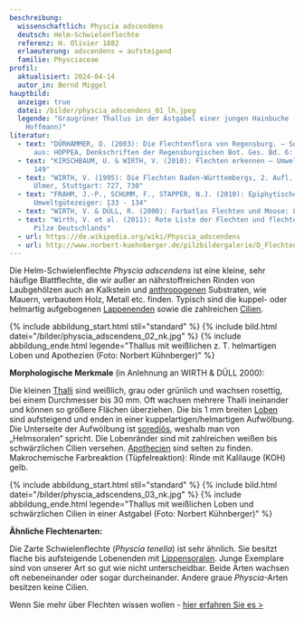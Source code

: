 ```yaml
---
beschreibung:
  wissenschaftlich: Physcia adscendens
  deutsch: Helm-Schwielenflechte
  referenz: H. Olivier 1882
  erlaeuterung: adscendens = aufsteigend
  familie: Physciaceae
profil:
  aktualisiert: 2024-04-14
  autor_in: Bernd Miggel
hauptbild:
  anzeige: true
  datei: /bilder/physcia_adscendens_01_lh.jpeg
  legende: "Graugrüner Thallus in der Astgabel einer jungen Hainbuche (Foto: Liss
    Hoffmann)"
literatur:
  - text: "DÜRHAMMER, O. (2003): Die Flechtenflora von Regensburg. – Sonderdruck
      aus: HOPPEA, Denkschriften der Regensburgischen Bot. Ges. Bd. 6: 26"
  - text: "KIRSCHBAUM, U. & WIRTH, V. (2010): Flechten erkennen – Umwelt bewerten:
      149"
  - text: "WIRTH, V. (1995): Die Flechten Baden-Württembergs, 2. Aufl., 1006 S.;
      Ulmer, Stuttgart: 727, 730"
  - text: "FRAHM, J.-P., SCHUMM, F., STAPPER, N.J. (2010): Epiphytische Flechten als
      Umweltgütezeiger: 133 - 134"
  - text: "WIRTH, V. & DÜLL, R. (2000): Farbatlas Flechten und Moose: 83"
  - text: "Wirth, V. et al. (2011): Rote Liste der Flechten und flechtenbewohnende
      Pilze Deutschlands"
  - url: https://de.wikipedia.org/wiki/Physcia_adscendens
  - url: http://www.norbert-kuehnberger.de/pilzbildergalerie/D_Flechten-Lichenes_-_226_Arten/index.htm
---
```

Die Helm-Schwielenflechte *Physcia adscendens* ist eine kleine, sehr häufige Blattflechte, die wir außer an nährstoffreichen Rinden von Laubgehölzen auch an Kalkstein und [anthropogenen](anthropogen "Glossar") Substraten, wie Mauern, verbautem Holz, Metall etc. finden. Typisch sind die kuppel- oder helmartig aufgebogenen [Lappenenden](Lappen "Glossar") sowie die zahlreichen [Cilien](Cilie "Glossar").

{% include abbildung_start.html stil="standard" %}
{% include bild.html datei="/bilder/physcia_adscendens_02_nk.jpg" %}
{% include abbildung_ende.html legende="Thallus mit weißlichen z. T. helmartigen Loben und Apothezien (Foto: Norbert Kühnberger)" %}

**Morphologische Merkmale** (in Anlehnung an WIRTH & DÜLL 2000):

Die kleinen [Thalli](Thallus "Glossar") sind weißlich, grau oder grünlich und wachsen rosettig, bei einem Durchmesser bis 30 mm. Oft wachsen mehrere Thalli ineinander und können so größere Flächen überziehen. Die bis 1 mm breiten [Loben](Loben "Glossar") sind aufsteigend und enden in einer kuppelartigen/helmartigen Aufwölbung. Die Unterseite der Aufwölbung ist [sorediös](sorediös "Glossar"), weshalb man von „Helmsoralen“ spricht. Die Lobenränder sind mit zahlreichen weißen bis schwärzlichen Cilien versehen. [Apothecien](Apothecien "Glossar") sind selten zu finden.
Makrochemische Farbreaktion (Tüpfelreaktion): Rinde mit Kalilauge (KOH) gelb.

{% include abbildung_start.html stil="standard" %}
{% include bild.html datei="/bilder/physcia_adscendens_03_nk.jpg" %}
{% include abbildung_ende.html legende="Thallus mit weißlichen Loben und schwärzlichen Cilien in einer Astgabel (Foto: Norbert Kühnberger)" %}

**Ähnliche Flechtenarten:**

Die Zarte Schwielenflechte (*Physcia tenella*) ist sehr ähnlich. Sie besitzt flache bis aufsteigende Lobenenden mit [Lippensoralen](Sorale "Glossar"). Junge Exemplare sind von unserer Art so gut wie nicht unterscheidbar. Beide Arten wachsen oft nebeneinander oder sogar durcheinander.
Andere graue *Physcia*-Arten besitzen keine Cilien.

Wenn Sie mehr über Flechten wissen wollen - [hier erfahren Sie es >](/verwandt/flechten)
